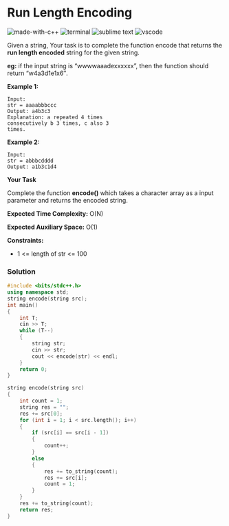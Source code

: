 # Run Length Encoding
![made-with-c++](https://img.shields.io/badge/Made%20with-C++-007396.svg)
![terminal](https://img.shields.io/badge/Windows%20Terminal-4D4D4D?logo=windows%20terminal&logoColor=white)
![sublime text](https://img.shields.io/badge/sublime_text-%23575757.svg?logo=sublime-text&logoColor=important)
![vscode](https://img.shields.io/badge/Visual_Studio_Code-0078D4?logo=visual%20studio%20code&logoColor=white)

Given a string, Your task is to  complete the function encode that returns the **run length encoded** string for the given string.

**eg:** if the input string is “wwwwaaadexxxxxx”, then the function should return “w4a3d1e1x6″.

__Example 1:__
```
Input:
str = aaaabbbccc
Output: a4b3c3
Explanation: a repeated 4 times
consecutively b 3 times, c also 3
times.
```
__Example 2:__
```
Input:
str = abbbcdddd
Output: a1b3c1d4
```
__Your Task__

Complete the function **encode()** which takes a character array as a input parameter and returns the encoded string.

__Expected Time Complexity:__ O(N)

__Expected Auxiliary Space:__ O(1)

__Constraints:__
- 1 <= length of str <= 100

### Solution
```cpp
#include <bits/stdc++.h>
using namespace std;
string encode(string src);
int main()
{
    int T;
    cin >> T;
    while (T--)
    {
        string str;
        cin >> str;
        cout << encode(str) << endl;
    }
    return 0;
}

string encode(string src)
{
    int count = 1;
    string res = "";
    res += src[0];
    for (int i = 1; i < src.length(); i++)
    {
        if (src[i] == src[i - 1])
        {
            count++;
        }
        else
        {
            res += to_string(count);
            res += src[i];
            count = 1;
        }
    }
    res += to_string(count);
    return res;
}
```